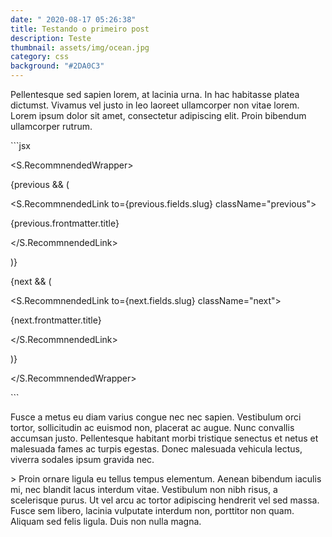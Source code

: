 ```yaml
---
date: " 2020-08-17 05:26:38"
title: Testando o primeiro post
description: Teste
thumbnail: assets/img/ocean.jpg
category: css
background: "#2DA0C3"
---
```

Pellentesque sed sapien lorem, at lacinia urna. In hac habitasse platea dictumst. Vivamus vel justo in leo laoreet ullamcorper non vitae lorem. Lorem ipsum dolor sit amet, consectetur adipiscing elit. Proin bibendum ullamcorper rutrum.



\`\``jsx

<S.RecommnendedWrapper>

{previous && (

<S.RecommnendedLink to={previous.fields.slug} className="previous">

{previous.frontmatter.title}

</S.RecommnendedLink>

)}



{next && (

<S.RecommnendedLink to={next.fields.slug} className="next">

{next.frontmatter.title}

</S.RecommnendedLink>

)}

</S.RecommnendedWrapper>

\`\``



Fusce a metus eu diam varius congue nec nec sapien. Vestibulum orci tortor, sollicitudin ac euismod non, placerat ac augue. Nunc convallis accumsan justo. Pellentesque habitant morbi tristique senectus et netus et malesuada fames ac turpis egestas. Donec malesuada vehicula lectus, viverra sodales ipsum gravida nec.



\> Proin ornare ligula eu tellus tempus elementum. Aenean bibendum iaculis mi, nec blandit lacus interdum vitae. Vestibulum non nibh risus, a scelerisque purus. Ut vel arcu ac tortor adipiscing hendrerit vel sed massa. Fusce sem libero, lacinia vulputate interdum non, porttitor non quam. Aliquam sed felis ligula. Duis non nulla magna.